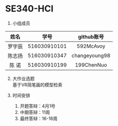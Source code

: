 # SE340-HCI  
1. 小组成员

| 姓名 | 学号 | github账号 |
| :-: | :-: | :-: |
|罗宇辰 | 516030910101 | 592McAvoy |
|陈志扬 | 516030910347 | changeyoung98 |
|陈  诺 | 516030910199 | 199ChenNuo |  

2. 大作业选题  
基于VR简笔画的模型检索  

3. 时间安排
    1. 开题答辩：4月1号
    2. 中期答辩：11周
    3. 最终答辩：16-18周
